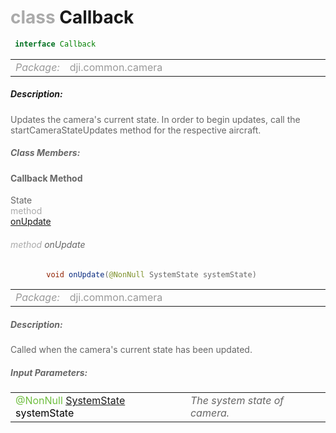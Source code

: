 <div class="article"><h1 ><font color="#AAA">class </font>Callback</h1></div>

~~~java
 interface Callback 
~~~

<html><table class="table-supportedby"><tr valign="top"><td width=15%><font color="#999"><i>Package:</i></td><td width=85%><font color="#999">dji.common.camera</td></tr></table></html>



##### Description:



<font color="#666">Updates the camera's current state. In order to begin updates, call the startCameraStateUpdates method for the respective aircraft.



##### Class Members:



#### Callback Method

<div class="api-row" id="djicamera_didupdatesystemstate"><div class="api-col left">State</div><div class="api-col middle" style="color:#AAA">method</div><div class="api-col right"><a class="trigger" href="#djicamera_didupdatesystemstate_inline">onUpdate</a></div></div><div class="inline-doc" id="djicamera_didupdatesystemstate_inline"

><div class="article"><h6 ><font color="#AAA">method </font>onUpdate</h6></div>

~~~java
        void onUpdate(@NonNull SystemState systemState)
~~~

<html><table class="table-supportedby"><tr valign="top"><td width=15%><font color="#999"><i>Package:</i></td><td width=85%><font color="#999">dji.common.camera</td></tr></table></html>



##### Description:



<font color="#666">Called when the camera's current state has been updated.



##### Input Parameters:

<html><table class="table-inline-parameters"><tr valign="top"><td><font color="#70BF41">@NonNull <a href="/Components/Camera/DJICamera_DJICameraSystemState.html#djicamera_djicamerasystemstate">SystemState</a> <font color="#000">systemState</td><td><font color="#666"><i>The system state of camera.</i></td></tr></table></html></div>



